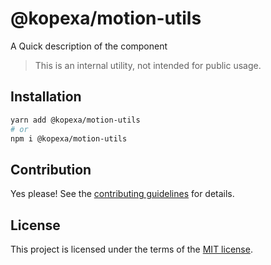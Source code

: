 # @kopexa/motion-utils

A Quick description of the component

> This is an internal utility, not intended for public usage.

## Installation

```sh
yarn add @kopexa/motion-utils
# or
npm i @kopexa/motion-utils
```

## Contribution

Yes please! See the
[contributing guidelines](https://github.com/kopexa-grc/sight/blob/master/CONTRIBUTING.md)
for details.

## License

This project is licensed under the terms of the
[MIT license](https://github.com/kopexa-grc/sight/blob/master/LICENSE).